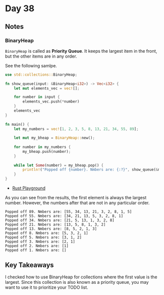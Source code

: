 # Day 38

## Notes

### BinaryHeap

`BinaryHeap` is called as **Priority Queue**. It keeps the largest item in the front, but the other items are in any order.

See the following samlpe.

```rust
use std::collections::BinaryHeap;
 
fn show_queue(input: &BinaryHeap<i32>) -> Vec<i32> {
    let mut elements_vec = vec![];

    for number in input {
        elements_vec.push(*number)
    }
    elements_vec
}
 
fn main() {
    let my_numbers = vec![1, 2, 3, 5, 8, 13, 21, 34, 55, 89];
 
    let mut my_bheap = BinaryHeap::new();
 
    for number in my_numbers {
        my_bheap.push(number);
    }
 
    while let Some(number) = my_bheap.pop() {
        println!("Popped off {number}. Nmbers are: {:?}", show_queue(&my_bheap));
    }
}
```

- [Rust Playground](https://play.rust-lang.org/?version=stable&mode=debug&edition=2021&gist=c3ab127b83db2ef14d24505866284fbe)

As you can see from the results, the first element is always the largest number. However, the numbers after that are not in any particular order.

```shell
Popped off 89. Nmbers are: [55, 34, 13, 21, 3, 2, 8, 1, 5]
Popped off 55. Nmbers are: [34, 21, 13, 5, 3, 2, 8, 1]
Popped off 34. Nmbers are: [21, 5, 13, 1, 3, 2, 8]
Popped off 21. Nmbers are: [13, 5, 8, 1, 3, 2]
Popped off 13. Nmbers are: [8, 5, 2, 1, 3]
Popped off 8. Nmbers are: [5, 3, 2, 1]
Popped off 5. Nmbers are: [3, 1, 2]
Popped off 3. Nmbers are: [2, 1]
Popped off 2. Nmbers are: [1]
Popped off 1. Nmbers are: []
```

## Key Takeaways

I checked how to use BinaryHeap for collections where the first value is the largest.
Since this collection is also known as a priority queue, you may want to use it to prioritize your TODO list.


